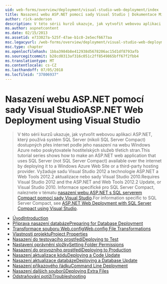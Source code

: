 ```yaml
---
uid: web-forms/overview/deployment/visual-studio-web-deployment/index
title: Nasazení webu ASP.NET pomocí sady Visual Studio | Dokumentace Microsoftu
author: rick-anderson
description: V této sérii kurzů ukazuje, jak vytvořit webovou aplikaci ASP.NET, který používá systém SQL Server (nikoli SQL Server Compact) dostupných přes internet nasazením t...
ms.author: aspnetcontent
ms.date: 02/15/2013
ms.assetid: e733027a-525f-47ae-b1c0-2e5ecf6677aa
msc.legacyurl: /web-forms/overview/deployment/visual-studio-web-deployment
msc.type: chapter
ms.openlocfilehash: 1bba3984b8e412938d5678206ac15d1df8793afb
ms.sourcegitcommit: b28cd0313af316c051c2ff8549865bff67f2fbb4
ms.translationtype: MT
ms.contentlocale: cs-CZ
ms.lasthandoff: 07/05/2018
ms.locfileid: "37806937"
---
```

<a name="aspnet-web-deployment-using-visual-studio"></a><span data-ttu-id="9cb2e-103">Nasazení webu ASP.NET pomocí sady Visual Studio</span><span class="sxs-lookup"><span data-stu-id="9cb2e-103">ASP.NET Web Deployment using Visual Studio</span></span>
====================
> <span data-ttu-id="9cb2e-104">V této sérii kurzů ukazuje, jak vytvořit webovou aplikaci ASP.NET, který používá systém SQL Server (nikoli SQL Server Compact) dostupných přes internet podle jeho nasazení na webu Windows Azure nebo poskytovatele hostitelských služeb třetích stran.</span><span class="sxs-lookup"><span data-stu-id="9cb2e-104">This tutorial series shows how to make an ASP.NET web application that uses SQL Server (not SQL Server Compact) available over the internet by deploying it to a Windows Azure Web Site or a third-party hosting provider.</span></span> <span data-ttu-id="9cb2e-105">Vyžaduje sadu Visual Studio 2012 a technologie ASP.NET a Web Tools 2012.2 aktualizace nebo sady Visual Studio 2010.</span><span class="sxs-lookup"><span data-stu-id="9cb2e-105">Requires Visual Studio 2012 and the ASP.NET and Web Tools 2012.2 Update, or Visual Studio 2010.</span></span> <span data-ttu-id="9cb2e-106">Informace specifické pro SQL Server Compact, naleznete v tématu [nasazení webu ASP.NET s SQL serverem Compact pomocí sady Visual Studio](../../older-versions-getting-started/deployment-to-a-hosting-provider/deployment-to-a-hosting-provider-introduction-1-of-12.md).</span><span class="sxs-lookup"><span data-stu-id="9cb2e-106">For information specific to SQL Server Compact, see [ASP.NET Web Deployment with SQL Server Compact using Visual Studio](../../older-versions-getting-started/deployment-to-a-hosting-provider/deployment-to-a-hosting-provider-introduction-1-of-12.md).</span></span>


- [<span data-ttu-id="9cb2e-107">Úvod</span><span class="sxs-lookup"><span data-stu-id="9cb2e-107">Introduction</span></span>](introduction.md)
- [<span data-ttu-id="9cb2e-108">Příprava nasazení databáze</span><span class="sxs-lookup"><span data-stu-id="9cb2e-108">Preparing for Database Deployment</span></span>](preparing-databases.md)
- [<span data-ttu-id="9cb2e-109">Transformace souboru Web.config</span><span class="sxs-lookup"><span data-stu-id="9cb2e-109">Web.config File Transformations</span></span>](web-config-transformations.md)
- [<span data-ttu-id="9cb2e-110">Vlastnosti projektu</span><span class="sxs-lookup"><span data-stu-id="9cb2e-110">Project Properties</span></span>](project-properties.md)
- [<span data-ttu-id="9cb2e-111">Nasazení do testovacího prostředí</span><span class="sxs-lookup"><span data-stu-id="9cb2e-111">Deploying to Test</span></span>](deploying-to-iis.md)
- [<span data-ttu-id="9cb2e-112">Nastavení oprávnění složky</span><span class="sxs-lookup"><span data-stu-id="9cb2e-112">Setting Folder Permissions</span></span>](setting-folder-permissions.md)
- [<span data-ttu-id="9cb2e-113">Nasazení do provozního prostředí</span><span class="sxs-lookup"><span data-stu-id="9cb2e-113">Deploying to Production</span></span>](deploying-to-production.md)
- [<span data-ttu-id="9cb2e-114">Nasazení aktualizace kódu</span><span class="sxs-lookup"><span data-stu-id="9cb2e-114">Deploying a Code Update</span></span>](deploying-a-code-update.md)
- [<span data-ttu-id="9cb2e-115">Nasazení aktualizace databáze</span><span class="sxs-lookup"><span data-stu-id="9cb2e-115">Deploying a Database Update</span></span>](deploying-a-database-update.md)
- [<span data-ttu-id="9cb2e-116">Nasazení příkazového řádku</span><span class="sxs-lookup"><span data-stu-id="9cb2e-116">Command Line Deployment</span></span>](command-line-deployment.md)
- [<span data-ttu-id="9cb2e-117">Nasazení dalších souborů</span><span class="sxs-lookup"><span data-stu-id="9cb2e-117">Deploying Extra Files</span></span>](deploying-extra-files.md)
- [<span data-ttu-id="9cb2e-118">Odstraňování potíží</span><span class="sxs-lookup"><span data-stu-id="9cb2e-118">Troubleshooting</span></span>](troubleshooting.md)
